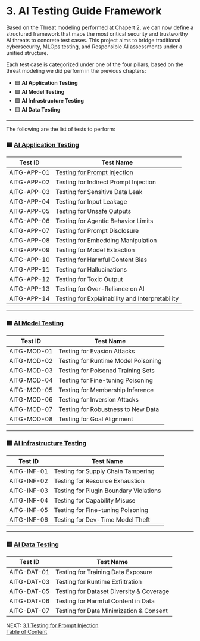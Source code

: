 # 3. AI Testing Guide Framework

Based on the Threat modeling performed at Chapert 2, we can now define a structured framework that maps the most critical security and trustworthy AI threats to concrete test cases. This project aims to bridge traditional cybersecurity, MLOps testing, and Responsible AI assessments under a unified structure.

Each test case is categorized under one of the four pillars, based on the threat modeling we did perform in the previous chapters:

- 🟦 **AI Application Testing**
- 🟪 **AI Model Testing**
- 🟩 **AI Infrastructure Testing**
- 🟨 **AI Data Testing**

---

The following are the list of tests to perform:

### 🟦 [AI Application Testing](./tests/AI_APPLICATION_TESTING.md)
| Test ID       | Test Name                                |
|---------------|-------------------------------------------|
| AITG-APP-01   | [Testing for Prompt Injection](https://github.com/MatOwasp/AI-Testing-Guide/blob/main/Document/content/tests/AITG-APP-01_Testing_for_Prompt_Injection.md)              |
| AITG-APP-02   | Testing for Indirect Prompt Injection     |
| AITG-APP-03   | Testing for Sensitive Data Leak           |
| AITG-APP-04   | Testing for Input Leakage                 |
| AITG-APP-05   | Testing for Unsafe Outputs                |
| AITG-APP-06   | Testing for Agentic Behavior Limits       |
| AITG-APP-07   | Testing for Prompt Disclosure             |
| AITG-APP-08   | Testing for Embedding Manipulation        |
| AITG-APP-09   | Testing for Model Extraction              |
| AITG-APP-10   | Testing for Harmful Content Bias          |
| AITG-APP-11   | Testing for Hallucinations                |
| AITG-APP-12   | Testing for Toxic Output                  |
| AITG-APP-13   | Testing for Over-Reliance on AI           |
| AITG-APP-14   | Testing for Explainability and Interpretability |

---

### 🟪 [AI Model Testing](./tests/AI_MODEL_TESTING.md)
| Test ID       | Test Name                                |
|---------------|-------------------------------------------|
| AITG-MOD-01   | Testing for Evasion Attacks               |
| AITG-MOD-02   | Testing for Runtime Model Poisoning       |
| AITG-MOD-03   | Testing for Poisoned Training Sets        |
| AITG-MOD-04   | Testing for Fine-tuning Poisoning         |
| AITG-MOD-05   | Testing for Membership Inference          |
| AITG-MOD-06   | Testing for Inversion Attacks             |
| AITG-MOD-07   | Testing for Robustness to New Data        |
| AITG-MOD-08   | Testing for Goal Alignment                |

---

### 🟩 [AI Infrastructure Testing](./tests/AI_INFRASTRUCTURE_TESTING.md)
| Test ID       | Test Name                                |
|---------------|-------------------------------------------|
| AITG-INF-01   | Testing for Supply Chain Tampering        |
| AITG-INF-02   | Testing for Resource Exhaustion           |
| AITG-INF-03   | Testing for Plugin Boundary Violations    |
| AITG-INF-04   | Testing for Capability Misuse             |
| AITG-INF-05   | Testing for Fine-tuning Poisoning         |
| AITG-INF-06   | Testing for Dev-Time Model Theft          |

---

### 🟨 [AI Data Testing](./tests/AI_DATA_TESTING.md)
| Test ID       | Test Name                                |
|---------------|-------------------------------------------|
| AITG-DAT-01   | Testing for Training Data Exposure        |
| AITG-DAT-03   | Testing for Runtime Exfiltration          |
| AITG-DAT-05   | Testing for Dataset Diversity & Coverage  |
| AITG-DAT-06   | Testing for Harmful Content in Data       |
| AITG-DAT-07   | Testing for Data Minimization & Consent   |

NEXT:
[3.1 Testing for Prompt Injection](https://github.com/MatOwasp/AI-Testing-Guide/blob/main/Document/content/tests/AITG-APP-01_Testing_for_Prompt_Injection.md)     
[Table of Content](README.md)
